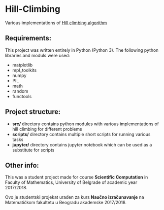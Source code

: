 ﻿# Hill-Climbing

Various implementations of [Hill climbing algorithm](https://en.wikipedia.org/wiki/Hill_climbing)

## Requirements:

This project was written entirely in Python (Python 3). The following python libraries and moduls were used:
+ matplotlib
+ mpl_toolkits
+ numpy
+ PIL
+ math
+ random
+ functools

## Project structure:

+ **src/** directory contains python modules with various implementations of hill climbing for different problems
+ **scripts/** directory contains multiple short scripts for running various tasks
+ **jupyter/** directory contains jupyter notebook which can be used as a substitute for scripts

## Other info:

This was a student project made for course <b>Scientific Computation</b> in Faculty of Mathematics, University of Belgrade of academic year 2017/2018.

Ovo je studentski projekat urađen za kurs <b>Naučno izračunavanje</b> na Matematičkom fakultetu u Beogradu akademske 2017/2018.